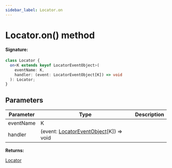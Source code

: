 ```yaml
---
sidebar_label: Locator.on
---
```


# Locator.on() method

#### Signature:

```typescript
class Locator {
  on<K extends keyof LocatorEventObject>(
    eventName: K,
    handler: (event: LocatorEventObject[K]) => void
  ): Locator;
}
```

## Parameters

| Parameter | Type                                                                             | Description |
| --------- | -------------------------------------------------------------------------------- | ----------- |
| eventName | K                                                                                |             |
| handler   | (event: [LocatorEventObject](./puppeteer.locatoreventobject.md)\[K\]) =&gt; void |             |

**Returns:**

[Locator](./puppeteer.locator.md)
